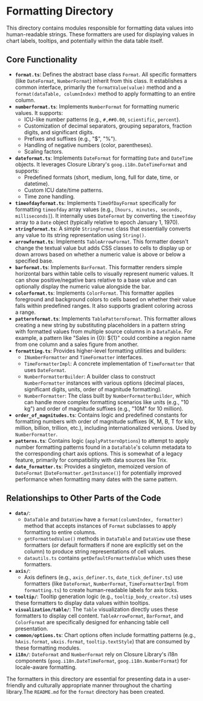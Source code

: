 # Formatting Directory

This directory contains modules responsible for formatting data values into human-readable strings. These formatters are used for displaying values in chart labels, tooltips, and potentially within the data table itself.

## Core Functionality

*   **`format.ts`**: Defines the abstract base class `Format`. All specific formatters (like `DateFormat`, `NumberFormat`) inherit from this class. It establishes a common interface, primarily the `formatValue(value)` method and a `format(dataTable, columnIndex)` method to apply formatting to an entire column.
*   **`numberformat.ts`**: Implements `NumberFormat` for formatting numeric values. It supports:
    *   ICU-like number patterns (e.g., `#,##0.00`, `scientific`, `percent`).
    *   Customization of decimal separators, grouping separators, fraction digits, and significant digits.
    *   Prefixes and suffixes (e.g., "$", "%").
    *   Handling of negative numbers (color, parentheses).
    *   Scaling factors.
*   **`dateformat.ts`**: Implements `DateFormat` for formatting `Date` and `DateTime` objects. It leverages Closure Library's `goog.i18n.DateTimeFormat` and supports:
    *   Predefined formats (short, medium, long, full for date, time, or datetime).
    *   Custom ICU date/time patterns.
    *   Time zone handling.
*   **`timeofdayformat.ts`**: Implements `TimeOfDayFormat` specifically for formatting `timeofday` array values (e.g., `[hours, minutes, seconds, milliseconds]`). It internally uses `DateFormat` by converting the `timeofday` array to a `Date` object (typically relative to epoch January 1, 1970).
*   **`stringformat.ts`**: A simple `StringFormat` class that essentially converts any value to its string representation using `String()`.
*   **`arrowformat.ts`**: Implements `TableArrowFormat`. This formatter doesn't change the textual value but adds CSS classes to cells to display up or down arrows based on whether a numeric value is above or below a specified base.
*   **`barformat.ts`**: Implements `BarFormat`. This formatter renders simple horizontal bars within table cells to visually represent numeric values. It can show positive/negative bars relative to a base value and can optionally display the numeric value alongside the bar.
*   **`colorformat.ts`**: Implements `ColorFormat`. This formatter applies foreground and background colors to cells based on whether their value falls within predefined ranges. It also supports gradient coloring across a range.
*   **`patternformat.ts`**: Implements `TablePatternFormat`. This formatter allows creating a new string by substituting placeholders in a pattern string with formatted values from multiple source columns in a `DataTable`. For example, a pattern like "Sales in {0}: ${1}" could combine a region name from one column and a sales figure from another.
*   **`formatting.ts`**: Provides higher-level formatting utilities and builders:
    *   `INumberFormatter` and `TimeFormatter` interfaces.
    *   `TimeFormatterImpl`: A concrete implementation of `TimeFormatter` that uses `DateFormat`.
    *   `NumberFormatterBuilder`: A builder class to construct `NumberFormatter` instances with various options (decimal places, significant digits, units, order of magnitude formatting).
    *   `NumberFormatter`: The class built by `NumberFormatterBuilder`, which can handle more complex formatting scenarios like units (e.g., "10 kg") and order of magnitude suffixes (e.g., "10M" for 10 million).
*   **`order_of_magnitudes.ts`**: Contains logic and predefined constants for formatting numbers with order of magnitude suffixes (K, M, B, T for kilo, million, billion, trillion, etc.), including internationalized versions. Used by `NumberFormatter`.
*   **`patterns.ts`**: Contains logic (`applyPatternOptions`) to attempt to apply number formatting patterns found in a `DataTable`'s column metadata to the corresponding chart axis options. This is somewhat of a legacy feature, primarily for compatibility with data sources like Trix.
*   **`date_formatter.ts`**: Provides a singleton, memoized version of `DateFormat` (`DateFormatter.getInstance()`) for potentially improved performance when formatting many dates with the same pattern.

## Relationships to Other Parts of the Code

*   **`data/`**:
    *   `DataTable` and `DataView` have a `format(columnIndex, formatter)` method that accepts instances of `Format` subclasses to apply formatting to entire columns.
    *   `getFormattedValue()` methods in `DataTable` and `DataView` use these formatters (or default formatters if none are explicitly set on the column) to produce string representations of cell values.
    *   `datautils.ts` contains `getDefaultFormattedValue` which uses these formatters.
*   **`axis/`**:
    *   Axis definers (e.g., `axis_definer.ts`, `date_tick_definer.ts`) use formatters (like `DateFormat`, `NumberFormat`, `TimeFormatterImpl` from `formatting.ts`) to create human-readable labels for axis ticks.
*   **`tooltip/`**: Tooltip generation logic (e.g., `tooltip_body_creator.ts`) uses these formatters to display data values within tooltips.
*   **`visualization/table/`**: The `Table` visualization directly uses these formatters to display cell content. `TableArrowFormat`, `BarFormat`, and `ColorFormat` are specifically designed for enhancing table cell presentation.
*   **`common/options.ts`**: Chart options often include formatting patterns (e.g., `hAxis.format`, `vAxis.format`, `tooltip.textStyle`) that are consumed by these formatting modules.
*   **`i18n/`**: `DateFormat` and `NumberFormat` rely on Closure Library's i18n components (`goog.i18n.DateTimeFormat`, `goog.i18n.NumberFormat`) for locale-aware formatting.

The formatters in this directory are essential for presenting data in a user-friendly and culturally appropriate manner throughout the charting library.The `README.md` for the `format` directory has been created.
